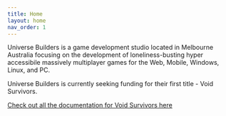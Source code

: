 ```yaml
---
title: Home
layout: home
nav_order: 1
---
```


Universe Builders is a game development studio located in Melbourne Australia focusing on the development of loneliness-busting hyper accessibile massively multiplayer games for the Web, Mobile, Windows, Linux, and PC.

Universe Builders is currently seeking funding for their first title - Void Survivors.

[Check out all the documentation for Void Survivors here](/void-survivors)